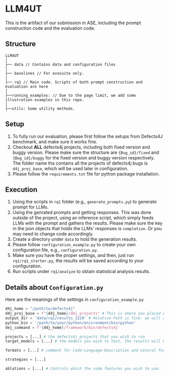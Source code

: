 # LLM4UT

This is the artifact of our submission in ASE, including the prompt construction code and the evaluation code.


## Structure
```
LLM4UT
│
├── data // Contains data and configuration files
│
├── baselines // For evosuite only.
│
├── rq1 // Main code. Scripts of both prompt construction and evaluation are here
│
├──running_examples: // Due to the page limit, we add some illustration examples in this repo.
│
├──utils: Some utility methods.
```

## Setup

1. To fully run our evaluation, please first follow the setups from Defects4J benchmark, and make sure it works fine.
2. Checkout **ALL** defects4j projects, including both fixed version and buggy version. Please make sure the structure are `{Bug_id}/fixed` and `{Bug_id}/buggy` for the fixed version and buggy version respectively. 
The folder name tha contains all the projects of defects4j bugs is `d4j_proj_base`, which will be used later in configuration.
3. Please follow the `requirements.txt` file for python package installation.

## Execution 
1. Using the scripts in `rq1` folder (e.g., `generate_prompts.py`) to generate prompt for LLMs.
2. Using the genrated prompts and getting responses. This was done outside of the project, using an inference script, which simply feeds LLMs with the prompt and gathers the results. Please make sure the key in the json objects that holds the LLMs' responses is `completion`. Or you may need to change code accordingly.
3. Create a directory under `data` to hold the generation results.
4. Please follow `configuration_example.py` to create your own configuration file, e.g., `configuration.py`.
5. Make sure you have the proper settings, and then, just run `rq1/rq1_starter.py`, the results will be saved according to your configuration.
6. Run scripts under `rq1/analyze` to obtain statistical analysis results.

## Details about `Configuration.py`
Here are the meanings of the settings in `configuration_example.py`

```python
d4j_home = "/path/to/defects4j"
d4j_proj_base = f"{d4j_home}/d4j_projects" # This is where you placed ALL defects4j projects
output_dir = 'data/rq1/results_1220' # Relative Path is fine. we will automatically insert the path to LLM4UT project.
python_bin = '/path/to/your/python/enivronment/bin/python' 
dej_command = f'{d4j_home}/framework/bin/defects4j'

projects = [...] # the defects4j projects that you wish to run
target_models = [...] # the models you wish to test, the results will be placed under the folder with the model names.

formats = [...] # comment for Code-Language-Description and natural for Natural-Language-Description. Details can be found in running_examples.

strategies = [...]

ablations = [...] # Controls which the code features you wish to use.
```








